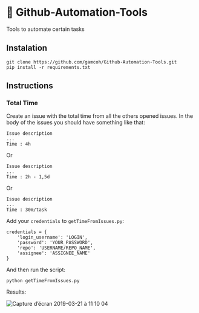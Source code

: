 # 🔧 Github-Automation-Tools
Tools  to automate certain tasks

## Instalation
```
git clone https://github.com/gamcoh/Github-Automation-Tools.git
pip install -r requirements.txt
```

## Instructions
### Total Time
Create an issue with the total time from all the others opened issues.
In the body of the issues you should have something like that:

```
Issue description
...
Time : 4h
```
Or
```
Issue description
...
Time : 2h - 1,5d
```
Or
```
Issue description
...
Time : 30m/task
```

Add your `credentials` to `getTimeFromIssues.py`:
```
credentials = {
	'login_username': 'LOGIN',
	'password': 'YOUR_PASSWORD',
	'repo': 'USERNAME/REPO_NAME',
	'assignee': 'ASSIGNEE_NAME'
}
```

And then run the script:
```
python getTimeFromIssues.py
```

Results:

![Capture d’écran 2019-03-21 à 11 10 04](https://user-images.githubusercontent.com/18115514/54745486-eb516300-4bc9-11e9-941f-c6184d663104.png)



